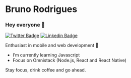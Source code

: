 # Bruno Rodrigues
### Hey everyone 👋
[![Twitter Badge](https://img.shields.io/badge/-Twitter-44475a?style=flat&labelColor=44475a&logo=twitter&logoColor=white&link=https://twitter.com/brunordgss)](https://twitter.com/brunordgss)
[![Linkedin Badge](https://img.shields.io/badge/-Linkedin-44475a?style=flat&labelColor=44475a&logo=linkedin&logoColor=white&link=https://linkedin.com/brunordgs)](https://linkedin.com/in/brunordgs/)
<!--
**brunordgs/brunordgs** is a ✨ _special_ ✨ repository because its `README.md` (this file) appears on your GitHub profile.

Here are some ideas to get you started:

- 🔭 I’m currently working on ...
- 🌱 I’m currently learning ...
- 👯 I’m looking to collaborate on ...
- 🤔 I’m looking for help with ...
- 💬 Ask me about ...
- 📫 How to reach me: ...
- 😄 Pronouns: ...
- ⚡ Fun fact: ...
-->

Enthusiast in mobile and web development 💜
- I’m currently learning Javascript
- Focus on Omnistack (Node.js, React and React Native)

Stay focus, drink coffee and go ahead.
